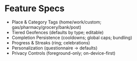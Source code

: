 # Feature Specs

- Place & Category Tags (home/work/custom; gas/pharmacy/grocery/bank/post)
- Tiered Geofences (defaults by type; editable)
- Completion Persistence (cooldowns; global caps; bundling)
- Progress & Streaks (ring; celebrations)
- Personalization (questionnaire → defaults)
- Privacy Controls (foreground-only; on-device-first)